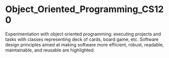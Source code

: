 # Object_Oriented_Programming_CS120
Experimentation with object oriented programming: executing projects and tasks with classes representing deck of cards, board game, etc. Software design principles aimed at making software more efficient, robust, readable, maintainable, and reusable are highlighted.
